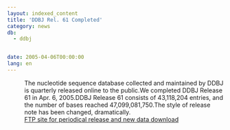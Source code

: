 ```yaml
---
layout: indexed_content
title: 'DDBJ Rel. 61 Completed'
category: news
db:
  - ddbj


date: 2005-04-06T00:00:00
lang: en
---
```


<dd>The nucleotide sequence database collected and maintained by DDBJ is quarterly released online to the public.We completed DDBJ Release 61 in Apr. 6, 2005.DDBJ Release 61 consists of 43,118,204 entries, and the number of bases reached 47,099,081,750.The style of release note has been changed, dramatically.
<dd><a href="/services/index-e.html ">FTP site for periodical release and new data download</a></dd>
</dd>
